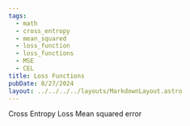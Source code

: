 ```yaml
---
tags:
  - math
  - cross_entropy
  - mean_squared
  - loss_function
  - loss_functions
  - MSE
  - CEL
title: Loss Functions
pubDate: 8/27/2024
layout: ../../../../layouts/MarkdownLayout.astro
---
```


Cross Entropy Loss
Mean squared error
